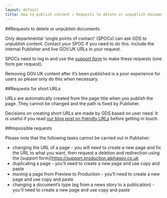 ```yaml
---
layout: default
title: How to publish content / Requests to delete or unpublish documents and create or delete URLs
---
```


##Requests to delete or unpublish documents

Only departmental 'single points of contact' (SPOCs) can ask GDS to unpublish content. Contact your SPOC if you need to do this. Include the internal Publisher and live GOV.UK URLs in your request.

SPOCs need to log in and use the [support form](https://support.production.alphagov.co.uk) to make these requests (one form per request).

Removing GOV.UK content after it’s been published is a poor experience for users so please only do this when necessary.


##Requests for short URLs

URLs are automatically created from the page title when you publish the page. They cannot be changed and the path is fixed by Publisher. 

Decisions on creating short URLs are made by GDS based on user need. It is useful if you read [our blog post on friendly URLs](http://inside-inside-gov.tumblr.com/post/47775179301/short-urls-for-organisations-profile-pages) before getting in touch.


##Impossible requests

Please note that the following tasks cannot be carried out in Publisher:

* changing the URL of a page - you will need to create a new page and fix the URL to what you want, then request a deletion and redirection using the [support form](https://support.production.alphagov.co.uk
* duplicating a page - you’ll need to create a new page and use copy and paste
* moving a page from Preview to Production - you’ll need to create a new page and use copy and paste
* changing a document’s type (eg from a news story to a publication) - you'll need to create a new page and use copy and paste
